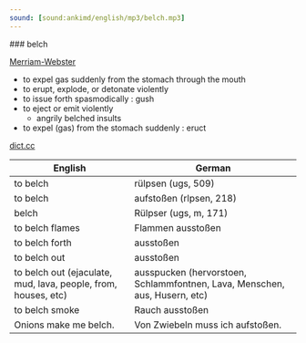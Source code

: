 ```yaml
---
sound: [sound:ankimd/english/mp3/belch.mp3]
---
```


\### belch

[Merriam-Webster](https://www.merriam-webster.com/dictionary/belch)

- to expel gas suddenly from the stomach through the mouth
- to erupt, explode, or detonate violently
- to issue forth spasmodically : gush
- to eject or emit violently
    - angrily belched insults
- to expel (gas) from the stomach suddenly : eruct

[dict.cc](https://www.dict.cc/belch)

| English        | German       |
| -------------- | ------------ |
| to belch | rülpsen (ugs, 509) |
| to belch | aufstoßen (rlpsen, 218) |
| belch | Rülpser (ugs, m, 171) |
| to belch flames | Flammen ausstoßen |
| to belch forth | ausstoßen |
| to belch out | ausstoßen |
| to belch out (ejaculate, mud, lava, people, from, houses, etc) | ausspucken (hervorstoen, Schlammfontnen, Lava, Menschen, aus, Husern, etc) |
| to belch smoke | Rauch ausstoßen |
| Onions make me belch. | Von Zwiebeln muss ich aufstoßen. |
